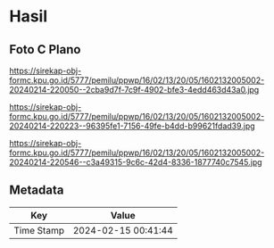 # Hasil

## Foto C Plano

https://sirekap-obj-formc.kpu.go.id/5777/pemilu/ppwp/16/02/13/20/05/1602132005002-20240214-220050--2cba9d7f-7c9f-4902-bfe3-4edd463d43a0.jpg

https://sirekap-obj-formc.kpu.go.id/5777/pemilu/ppwp/16/02/13/20/05/1602132005002-20240214-220223--96395fe1-7156-49fe-b4dd-b99621fdad39.jpg

https://sirekap-obj-formc.kpu.go.id/5777/pemilu/ppwp/16/02/13/20/05/1602132005002-20240214-220546--c3a49315-9c6c-42d4-8336-1877740c7545.jpg


## Metadata

| Key        | Value               |
| ---------- | ------------------- |
| Time Stamp | 2024-02-15 00:41:44 |



